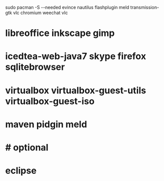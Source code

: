 sudo pacman -S --needed evince nautilus flashplugin meld  transmission-gtk vlc chromium weechat vlc

# libreoffice inkscape gimp 
# icedtea-web-java7 skype firefox sqlitebrowser
# virtualbox virtualbox-guest-utils virtualbox-guest-iso 
# maven pidgin meld 
#  
#  
#  
# # optional
# eclipse
